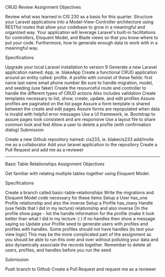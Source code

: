 CRUD Review Assignment
Objectives

Review what was learned in CIS 230 as a basis for this quarter. Structure your Laravel applications into a Model-View-Controller architecture using RESTful routes that allow your codebase to grow in a meaningful and organized way. Your application will leverage Laravel's built-in facilitations for controllers, Eloquent Model, and Blade views so that you know where to put your code. Furthermore, how to generate enough data to work with in a meaningful way.

Specifications

Upgrade your local Laravel installation to version 9
Generate a new Laravel application named: <lastname>App, ie. blakeApp
Create a functional CRUD application around an entity called: profile. 
A profile with consist of these fields:
first name
last name
email
phone number 
Be sure to handle migration, model, and seeding (use faker)
Create the resourceful route and controller to handle the different types of CRUD actions
Also includes validation
Create templates necessary to list, show, create, update, and edit profiles
Assure profiles are paginated on the list page
Assure a form template is shared between the create and edit pages
Assure forms are repopulated when data is invalid with helpful error messages
Use a UI framework, ie. Bootstrap to assure pages look consistent and are responsive
Use a layout file to share common look and feel
Allow a user to delete a profile (with confirmation dialog)
Submission

Create a new Github repository named: <lastname>cis233, ie. blakecis233 
add/invite me as a collaborator
Add your laravel application to the repository
Create a Pull Request and add me as a reviewer




-----------------------




Basic Table Relationships Assignment
Objectives

Get familiar with relating multiple tables together using Eloquent Model.

 

Specifications

Create a branch called basic-table-relationships
Write the migrations and Eloquent Model code necessary for these items
Setup a User has_one Profile relationship and also the inverse
Setup a Profile has_many Handle (use fields that I did in my lecture) relationship and also inverse
On the profile show page - list the handle information for the profile (make it look better than what I did in my lecture :) )
if no handles then show a message saying so
Update your Profile seed to generate users with profiles and profiles with handles.
Some profiles should not have handles (to test your view logic) 
This may be the more complicated part of the assignment as you should be able to run this over and over without polluting your data and also dynamically associate the records together.
Remember to delete all users, profiles, and handles before you run the seed
 

Submission

Push branch to Github
Create a Pull Request and request me as a reviewer